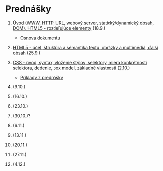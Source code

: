 # Prednášky


1. [Úvod (WWW, HTTP, URL, webový server, statický/dynamický obsah, DOM), HTML5 - rozdeľujúce elementy](zdroje/01-WT-uvod-html.pdf) (18.9.)  
    * [Osnova dokumentu](../cvicenia/2-c/zdroje/c2-osnova-dokumentu.pdf)
2. [HTML5 - účel, štruktúra a sémantika textu, obrázky a multimédiá, ďalší obsah](zdroje/02-WT-html.pdf) (25.9.)

3. [CSS - úvod, syntax, vloženie štýlov, selektory, miera konkrétnosti selektora, dedenie, box model, základné vlastnosti](zdroje/03-WT-css-uvod-selektory-box.pdf) (2.10.) 
    * [Príklady z prednášky](zdroje/priklady-03-WT-css.zip)
4. (9.10.)
5. (16.10.) 
6. (23.10.)
7. (30.10.)? 
8. (6.11.)
9. (13.11.)
10. (20.11.) 
11. (27.11.)
12. (4.12.)

